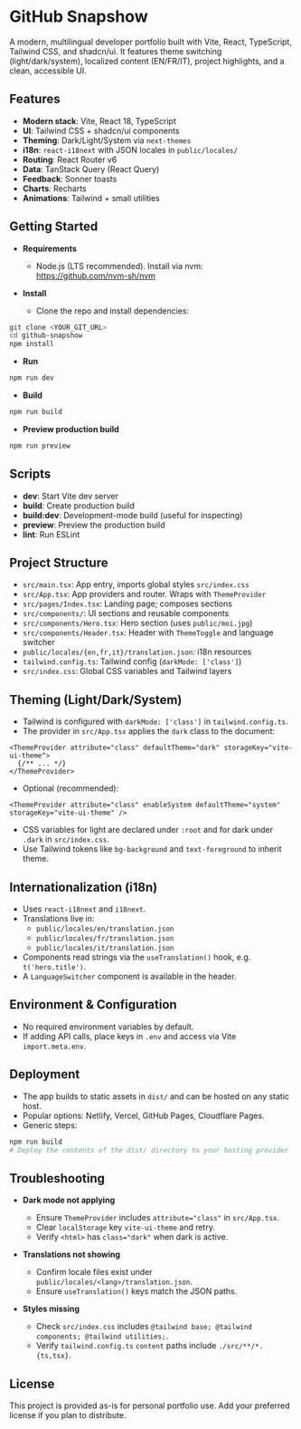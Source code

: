 # GitHub Snapshow

A modern, multilingual developer portfolio built with Vite, React, TypeScript, Tailwind CSS, and shadcn/ui. It features theme switching (light/dark/system), localized content (EN/FR/IT), project highlights, and a clean, accessible UI.

## Features

- **Modern stack**: Vite, React 18, TypeScript
- **UI**: Tailwind CSS + shadcn/ui components
- **Theming**: Dark/Light/System via `next-themes`
- **i18n**: `react-i18next` with JSON locales in `public/locales/`
- **Routing**: React Router v6
- **Data**: TanStack Query (React Query)
- **Feedback**: Sonner toasts
- **Charts**: Recharts
- **Animations**: Tailwind + small utilities

## Getting Started

- **Requirements**
  - Node.js (LTS recommended). Install via nvm: https://github.com/nvm-sh/nvm

- **Install**
  - Clone the repo and install dependencies:

```sh
git clone <YOUR_GIT_URL>
cd github-snapshow
npm install
```

- **Run**

```sh
npm run dev
```

- **Build**

```sh
npm run build
```

- **Preview production build**

```sh
npm run preview
```

## Scripts

- **dev**: Start Vite dev server
- **build**: Create production build
- **build:dev**: Development-mode build (useful for inspecting)
- **preview**: Preview the production build
- **lint**: Run ESLint

## Project Structure

- `src/main.tsx`: App entry, imports global styles `src/index.css`
- `src/App.tsx`: App providers and router. Wraps with `ThemeProvider`
- `src/pages/Index.tsx`: Landing page; composes sections
- `src/components/`: UI sections and reusable components
- `src/components/Hero.tsx`: Hero section (uses `public/moi.jpg`)
- `src/components/Header.tsx`: Header with `ThemeToggle` and language switcher
- `public/locales/{en,fr,it}/translation.json`: i18n resources
- `tailwind.config.ts`: Tailwind config (`darkMode: ['class']`)
- `src/index.css`: Global CSS variables and Tailwind layers

## Theming (Light/Dark/System)

- Tailwind is configured with `darkMode: ['class']` in `tailwind.config.ts`.
- The provider in `src/App.tsx` applies the `dark` class to the document:

```tsx
<ThemeProvider attribute="class" defaultTheme="dark" storageKey="vite-ui-theme">
  {/** ... */}
</ThemeProvider>
```

- Optional (recommended):

```tsx
<ThemeProvider attribute="class" enableSystem defaultTheme="system" storageKey="vite-ui-theme" />
```

- CSS variables for light are declared under `:root` and for dark under `.dark` in `src/index.css`.
- Use Tailwind tokens like `bg-background` and `text-foreground` to inherit theme.

## Internationalization (i18n)

- Uses `react-i18next` and `i18next`.
- Translations live in:
  - `public/locales/en/translation.json`
  - `public/locales/fr/translation.json`
  - `public/locales/it/translation.json`
- Components read strings via the `useTranslation()` hook, e.g. `t('hero.title')`.
- A `LanguageSwitcher` component is available in the header.

## Environment & Configuration

- No required environment variables by default.
- If adding API calls, place keys in `.env` and access via Vite `import.meta.env`.

## Deployment

- The app builds to static assets in `dist/` and can be hosted on any static host.
- Popular options: Netlify, Vercel, GitHub Pages, Cloudflare Pages.
- Generic steps:

```sh
npm run build
# Deploy the contents of the dist/ directory to your hosting provider
```

## Troubleshooting

- **Dark mode not applying**
  - Ensure `ThemeProvider` includes `attribute="class"` in `src/App.tsx`.
  - Clear `localStorage` key `vite-ui-theme` and retry.
  - Verify `<html>` has `class="dark"` when dark is active.

- **Translations not showing**
  - Confirm locale files exist under `public/locales/<lang>/translation.json`.
  - Ensure `useTranslation()` keys match the JSON paths.

- **Styles missing**
  - Check `src/index.css` includes `@tailwind base; @tailwind components; @tailwind utilities;`.
  - Verify `tailwind.config.ts` `content` paths include `./src/**/*.{ts,tsx}`.

## License

This project is provided as-is for personal portfolio use. Add your preferred license if you plan to distribute.
